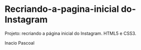 # Recriando-a-pagina-inicial do-Instagram
Projeto: recriando a página inicial do Instagram.
HTML5 e CSS3.

Inacio Pascoal
